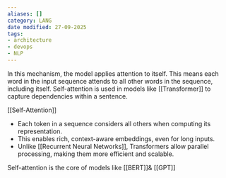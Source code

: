 ```yaml
---
aliases: []
category: LANG
date modified: 27-09-2025
tags:
- architecture
- devops
- NLP
---
```

In this mechanism, the model applies attention to itself. This means each word in the input sequence attends to all other words in the sequence, including itself. Self-attention is used in models like [[Transformer]] to capture dependencies within a sentence.

[[Self-Attention]]
* Each token in a sequence considers all others when computing its representation.
* This enables rich, context-aware embeddings, even for long inputs.
* Unlike [[Recurrent Neural Networks]], Transformers allow parallel processing, making them more efficient and scalable.

Self-attention is the core of models like [[BERT]]& [[GPT]]
